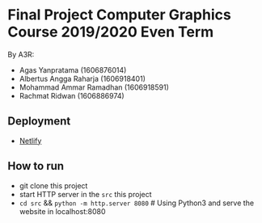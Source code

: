 # Final Project Computer Graphics Course 2019/2020 Even Term
By A3R:
- Agas Yanpratama (1606876014)
- Albertus Angga Raharja (1606918401)
- Mohammad Ammar Ramadhan (1606918591)
- Rachmat Ridwan (1606886974)

## Deployment
- [Netlify](https://a3r-final.netlify.app/)

## How to run
- git clone this project 
- start HTTP server in the `src` this project
- `cd src` && `python -m http.server 8080` # Using Python3 and serve the website in localhost:8080
